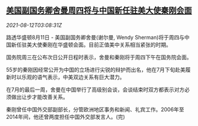 <!--1628739062000-->
[美国副国务卿舍曼周四将与中国新任驻美大使秦刚会面](https://cn.reuters.com/article/usa-china-diplomacy-0811-wedn-idCNKBS2FD07T)
------

<div><i>2021-08-12T03:08:31Z</i></div><p>路透华盛顿8月11日 - 美国副国务卿舍曼(谢尔曼, Wendy Sherman)将于周四与中国新任驻美大使秦刚在华盛顿会面。目前正值美中关系相当紧张的时期。</p><p>国务院周三在公布次日公开日程时表示，舍曼和秦刚将于周四下午在国务院会面。</p><p>55岁的秦刚因经常公开为中国的立场进行尖锐的辩护而出名，他在7月下旬赴美履新时以乐观的语气表示，中美双边关系有巨大潜力。</p><p>在7月的最后一周，舍曼在中国举行了高级别会谈，会谈结束时双方都表示对方必须做出让步才能改善关系。</p><p>秦刚曾任中国外交部副部长，分管欧洲地区事务和新闻、礼宾工作。2006年至2014年间，他还曾两度担任中国外交部发言人。(完)</p>
